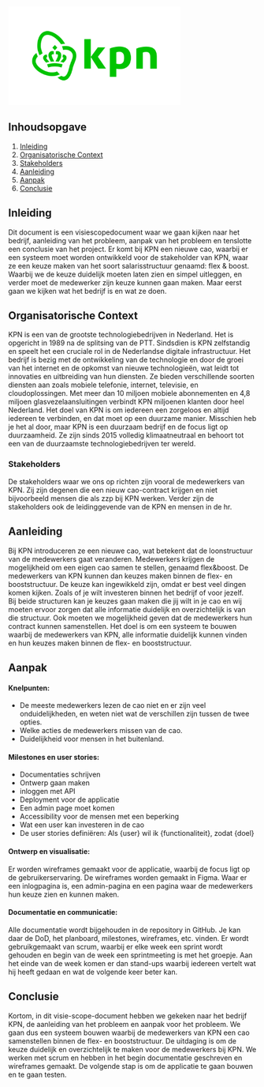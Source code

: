 [//]: # (Logo KPN die staat in de assets folder)
<img src="../assets/kpnLogo.jpg" alt="KPN LOGO" width="350" height="200">

## Inhoudsopgave

1. [Inleiding](#inleiding)
2. [Organisatorische Context](#organisatorische-context)
3. [Stakeholders](#stakeholders)
4. [Aanleiding](#aanleiding)
5. [Aanpak](#aanpak)
6. [Conclusie](#conclusie)

## Inleiding
Dit document is een visiescopedocument waar we gaan kijken naar het bedrijf, aanleiding van het probleem, 
aanpak van het probleem en tenslotte een conclusie van het project. Er komt bij KPN een nieuwe cao,
waarbij er een systeem moet worden ontwikkeld voor de stakeholder van KPN, waar ze een keuze maken
van het soort salarisstructuur genaamd: flex & boost. Waarbij we de keuze duidelijk moeten laten zien en simpel
uitleggen, en verder moet de medewerker zijn keuze kunnen gaan maken. Maar eerst gaan we kijken wat het bedrijf is
en wat ze doen. 

## Organisatorische Context
KPN is een van de grootste technologiebedrijven in Nederland. Het is opgericht in 1989 na de splitsing van de PTT.
Sindsdien is KPN zelfstandig en speelt het een cruciale rol in de Nederlandse digitale infrastructuur. Het bedrijf 
is bezig met de ontwikkeling van de technologie en door de groei van het internet en de opkomst van nieuwe 
technologieën, wat leidt tot innovaties en uitbreiding van hun diensten. Ze bieden verschillende soorten 
diensten aan zoals mobiele telefonie, internet, televisie, en cloudoplossingen. Met meer dan 10 miljoen mobiele
abonnementen en 4,8 miljoen glasvezelaansluitingen verbindt KPN miljoenen klanten door heel Nederland. Het doel 
van KPN is om iedereen een zorgeloos en altijd iedereen te verbinden, en dat moet op een duurzame manier. Misschien
heb je het al door, maar KPN is een duurzaam bedrijf en de focus ligt op duurzaamheid. Ze zijn sinds 2015 
volledig klimaatneutraal en behoort tot een van de duurzaamste technologiebedrijven ter wereld.  

### Stakeholders
De stakeholders waar we ons op richten zijn vooral de medewerkers van KPN. Zij zijn degenen die een nieuw cao-contract 
krijgen en niet bijvoorbeeld mensen die als zzp bij KPN werken. Verder zijn de stakeholders ook de leidinggevende van 
de KPN en mensen in de hr. 


## Aanleiding
Bij KPN introduceren ze een nieuwe cao, wat betekent dat de loonstructuur van de medewerkers gaat veranderen. 
Medewerkers krijgen de mogelijkheid om een eigen cao samen te stellen, genaamd flex&boost. De medewerkers 
van KPN kunnen dan keuzes maken binnen de flex- en booststructuur. De keuze kan ingewikkeld zijn, omdat er best
veel dingen komen kijken. Zoals of je wilt investeren binnen het bedrijf of voor jezelf.  
Bij beide structuren kan je keuzes gaan maken die jij wilt in je cao en wij moeten ervoor zorgen 
dat alle informatie duidelijk en overzichtelijk is van die structuur. Ook moeten we mogelijkheid geven 
dat de medewerkers hun contract kunnen samenstellen. Het doel is om een systeem te bouwen waarbij de medewerkers
van KPN, alle informatie duidelijk kunnen vinden en hun keuzes maken binnen de flex- en booststructuur.


## Aanpak
#### Knelpunten: 
- De meeste medewerkers lezen de cao niet en er zijn veel onduidelijkheden, 
en weten niet wat de verschillen zijn tussen de twee opties.
- Welke acties de medewerkers missen van de cao.
- Duidelijkheid voor mensen in het buitenland. 

#### Milestones en user stories:
- Documentaties schrijven 
- Ontwerp gaan maken 
- inloggen met API 
- Deployment voor de applicatie 
- Een admin page moet komen
- Accessibility voor de mensen met een beperking
- Wat een user kan investeren in de cao 
- De user stories definiëren: Als {user} wil ik {functionaliteit}, zodat {doel}

#### Ontwerp en visualisatie:
Er worden wireframes gemaakt voor de applicatie, waarbij de focus ligt op de gebruikerservaring. De wireframes 
worden gemaakt in Figma. Waar er een inlogpagina is, een admin-pagina en een pagina waar de medewerkers hun keuze
zien en kunnen maken.


#### Documentatie en communicatie: 
Alle documentatie wordt bijgehouden in de repository in GitHub. Je kan daar de DoD, het planboard, milestones, wireframes, etc. vinden. 
Er wordt gebruikgemaakt van scrum, waarbij er elke week een sprint wordt gehouden en begin van de week een sprintmeeting
is met het groepje. 
Aan het einde van de week komen er dan stand-ups waarbij iedereen vertelt wat hij heeft gedaan en wat de volgende keer 
beter kan. 

## Conclusie
Kortom, in dit visie-scope-document hebben we gekeken naar het bedrijf KPN, de aanleiding van het probleem en 
aanpak voor het probleem. We gaan dus een systeem bouwen waarbij de medewerkers van KPN een cao samenstellen binnen de 
flex- en booststructuur. De uitdaging is om de keuze duidelijk en overzichtelijk te maken voor de medewerkers
bij KPN. We werken met scrum en hebben in het begin documentatie geschreven en wireframes gemaakt.
De volgende stap is om de applicatie te gaan bouwen en te gaan testen.



